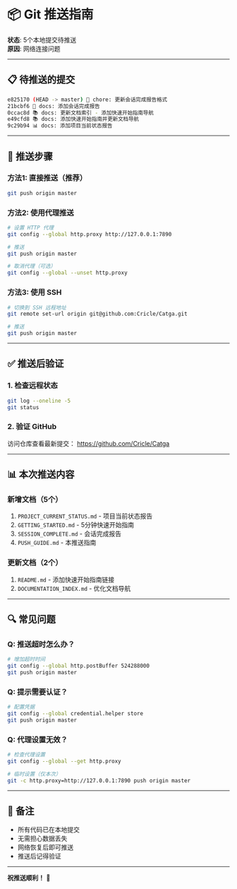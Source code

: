 # 📦 Git 推送指南

**状态**: 5个本地提交待推送  
**原因**: 网络连接问题

---

## 📋 待推送的提交

```bash
e825170 (HEAD -> master) 📝 chore: 更新会话完成报告格式
21bcbf6 🎉 docs: 添加会话完成报告
0ccac8d 📚 docs: 更新文档索引 - 添加快速开始指南导航
e49cfd8 📚 docs: 添加快速开始指南并更新文档导航
9c29b94 📊 docs: 添加项目当前状态报告
```

---

## 🚀 推送步骤

### **方法1: 直接推送（推荐）**
```bash
git push origin master
```

### **方法2: 使用代理推送**
```bash
# 设置 HTTP 代理
git config --global http.proxy http://127.0.0.1:7890

# 推送
git push origin master

# 取消代理（可选）
git config --global --unset http.proxy
```

### **方法3: 使用 SSH**
```bash
# 切换到 SSH 远程地址
git remote set-url origin git@github.com:Cricle/Catga.git

# 推送
git push origin master
```

---

## ✅ 推送后验证

### **1. 检查远程状态**
```bash
git log --oneline -5
git status
```

### **2. 验证 GitHub**
访问仓库查看最新提交：
https://github.com/Cricle/Catga

---

## 📊 本次推送内容

### **新增文档（5个）**
1. `PROJECT_CURRENT_STATUS.md` - 项目当前状态报告
2. `GETTING_STARTED.md` - 5分钟快速开始指南
3. `SESSION_COMPLETE.md` - 会话完成报告
4. `PUSH_GUIDE.md` - 本推送指南

### **更新文档（2个）**
1. `README.md` - 添加快速开始指南链接
2. `DOCUMENTATION_INDEX.md` - 优化文档导航

---

## 🔍 常见问题

### **Q: 推送超时怎么办？**
```bash
# 增加超时时间
git config --global http.postBuffer 524288000
git push origin master
```

### **Q: 提示需要认证？**
```bash
# 配置凭据
git config --global credential.helper store
git push origin master
```

### **Q: 代理设置无效？**
```bash
# 检查代理设置
git config --global --get http.proxy

# 临时设置（仅本次）
git -c http.proxy=http://127.0.0.1:7890 push origin master
```

---

## 📝 备注

- 所有代码已在本地提交
- 无需担心数据丢失
- 网络恢复后即可推送
- 推送后记得验证

---

**祝推送顺利！** 🚀

